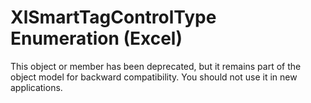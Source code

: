 
# XlSmartTagControlType Enumeration (Excel)

This object or member has been deprecated, but it remains part of the object model for backward compatibility. You should not use it in new applications.


